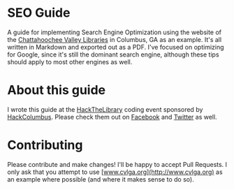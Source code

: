# SEO Guide
A guide for implementing Search Engine Optimization using the website of the [Chattahoochee Valley Libraries](http://cvlga.org/) in Columbus, GA as an example. It's all written in Markdown and exported out as a PDF. I've focused on optimizing for Google, since it's still the dominant search engine, although these tips should apply to most other engines as well.

# About this guide
I wrote this guide at the [HackTheLibrary](https://www.facebook.com/events/343943735771406/) coding event sponsored by [HackColumbus](http://www.hackcolumb.us/). Please check them out on [Facebook](https://www.facebook.com/hackcolumbus) and [Twitter](https://twitter.com/HackColumbus) as well.

# Contributing
Please contribute and make changes! I'll be happy to accept Pull
Requests. I only ask that you attempt to use [www.cvlga.org](http://www.cvlga.org) as an example where possible (and where it makes sense to do so).

